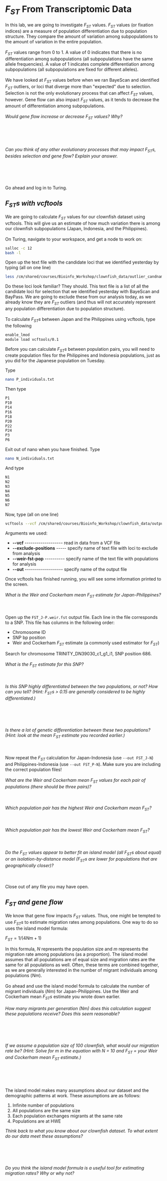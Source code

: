 *F*<sub>*ST*</sub> From Transcriptomic Data
================

In this lab, we are going to investigate *F*<sub>*ST*</sub> values. *F*<sub>*ST*</sub> values (or fixation indices) are a measure of population differentiation due to population structure. They compare the amount of variation among subpopulations to the amount of variation in the entire population.
\
\
*F*<sub>*ST*</sub> values range from 0 to 1. A value of 0 indicates that there is no differentiation among subpopulations (all subpopulations have the same allele frequencies). A value of 1 indicates complete differentiation among subpopulations (all subpopulations are fixed for different alleles).
\
\
We have looked at *F*<sub>*ST*</sub> values before when we ran BayeScan and identified *F*<sub>*ST*</sub> outliers, or loci that diverge more than "expected" due to selection. Selection is not the only evolutionary process that can affect *F*<sub>*ST*</sub> values, however. Gene flow can also impact *F*<sub>*ST*</sub> values, as it tends to decrease the amount of differentiation among subpopulations.
\
\
*Would gene flow increase or decrease *F*<sub>*ST*</sub> values? Why?*
\
\
\
\
\
\
*Can you think of any other evolutionary processes that may impact *F*<sub>*ST*</sub>*s*, besides selection and gene flow? Explain your answer.*
\
\
\
\
\
\
Go ahead and log in to Turing.

**F*<sub>*ST*</sub>*s* with vcftools*
---------------------------------------

We are going to calculate *F*<sub>*ST*</sub> values for our clownfish dataset using vcftools. This will give us an estimate of how much variation there is among our clownfish subpopulations (Japan, Indonesia, and the Philippines).
\
\
On Turing, navigate to your workspace, and get a node to work on:

``` bash
salloc -c 12
bash -l
```

Open up the text file with the candidate loci that we identified yesterday by typing (all on one line)

``` bash
less /cm/shared/courses/Bioinfo_Workshop/clownfish_data/outlier_candnames.txt
```

Do these loci look familiar? They should. This text file is a list of all the candidate loci for selection that we identified yesterday with BayeScan and BayPass. We are going to exclude these from our analysis today, as we already know they are *F*<sub>*ST*</sub> outliers (and thus will not accurately represent any population differentiation due to population structure).
\
\
To calculate *F*<sub>*ST*</sub>*s* between Japan and the Philippines using vcftools, type the following

``` bash
enable_lmod
module load vcftools/0.1
```
Before you can calculate *F*<sub>*ST*</sub>*s* between population pairs, you will need to create population files for the Philippines and Indonesia populations, just as you did for the Japanese population on Tuesday.

Type

``` bash
nano P_individuals.txt
```

Then type

``` bash
P1
P10
P14
P16
P18
P20
P22
P24
P3
P6
```

Exit out of nano when you have finished. Type

``` bash
nano N_individuals.txt
```

And type

``` bash
N1
N2
N3
N4
N5
N6
N7
```

Now, type (all on one line)

``` bash
vcftools --vcf /cm/shared/courses/Bioinfo_Workshop/clownfish_data/output.hicov2.snps.only.vcf --exclude-positions /cm/shared/courses/Bioinfo_Workshop/clownfish_data/outlier_candnames.txt --weir-fst-pop J_individuals.txt --weir-fst-pop P_individuals.txt --out FST_J-P
```

Arguments we used:

-   **--vcf** ------------------- read in data from a VCF file
-   **--exclude-positions** ----- specify name of text file with loci to exclude from analysis
-   **--weir-fst-pop** ---------- specify name of the text file with populations for analysis
-   **--out** ------------------- specify name of the output file

Once vcftools has finished running, you will see some information printed to the screen.
\
\
*What is the Weir and Cockerham mean *F*<sub>*ST*</sub> estimate for Japan-Philippines?*
\
\
\
\
Open up the `FST_J-P.weir.fst` output file. Each line in the file corresponds to a SNP. This file has columns in the following order:

-   Chromosome ID
-   SNP bp position
-   Weir and Cockerham *F*<sub>*ST*</sub> estimate (a commonly used estimator for *F*<sub>*ST*</sub>)

Search for chromosome TRINITY\_DN39030\_c1\_g1\_i1, SNP position 686.
\
\
*What is the *F*<sub>*ST*</sub> estimate for this SNP?*
\
\
\
\
*Is this SNP highly differentiated between the two populations, or not? How can you tell? (Hint: *F*<sub>*ST*</sub>*s* &gt; 0.15 are generally considered to be highly differentiated.)*
\
\
\
\
\
\
*Is there a lot of genetic differentiation between these two populations? (Hint: look at the mean *F*<sub>*ST*</sub> estimate you recorded earlier.)*
\
\
\
\
Now repeat the *F*<sub>*ST*</sub> calculation for Japan-Indonesia (use `--out FST_J-N`) and Philippines-Indonesia (use `--out FST_P-N`). Make sure you are including the correct population files!
\
\
*What are the Weir and Cockerham mean *F*<sub>*ST*</sub> values for each pair of populations (there should be three pairs)?*
\
\
\
\
*Which population pair has the highest Weir and Cockerham mean *F*<sub>*ST*</sub>?*
\
\
\
\
*Which population pair has the lowest Weir and Cockerham mean *F*<sub>*ST*</sub>?*
\
\
\
\
*Do the *F*<sub>*ST*</sub> values appear to better fit an island model (all *F*<sub>*ST*</sub>*s* about equal) or an isolation-by-distance model (*F*<sub>*ST*</sub>*s* are lower for populations that are geographically closer)?*
\
\
\
\
Close out of any file you may have open.

****F*<sub>*ST*</sub> and gene flow***
----------------------------------------

We know that gene flow impacts *F*<sub>*ST*</sub> values. Thus, one might be tempted to use *F*<sub>*ST*</sub>*s* to estimate migration rates among populations. One way to do so uses the island model formula:

*F*<sub>*ST*</sub> = 1/(4*Nm* + 1)

In this formula, *N* represents the population size and *m* represents the migration rate among populations (as a proportion). The island model assumes that all populations are of equal size and migration rates are the same for all populations as well. Often, these terms are combined together, as we are generally interested in the number of migrant individuals among populations (*Nm*).
\
\
Go ahead and use the island model formula to calculate the number of migrant individuals (*Nm*) for Japan-Philippines. Use the Weir and Cockerham mean *F*<sub>*ST*</sub>*s* estimate you wrote down earlier.
\
\
*How many migrants per generation (Nm) does this calculation suggest these populations receive? Does this seem reasonable?*
\
\
\
\
\
\
*If we assume a population size of 100 clownfish, what would our migration rate be? (Hint: Solve for m in the equation with N = 10 and *F*<sub>*ST*</sub> = your Weir and Cockerham mean *F*<sub>*ST*</sub> estimate.)*
\
\
\
\
\
\
The island model makes many assumptions about our dataset and the demographic patterns at work. These assumptions are as follows:

1.  Infinite number of populations
2.  All populations are the same size
3.  Each population exchanges migrants at the same rate
4.  Populations are at HWE

*Think back to what you know about our clownfish dataset. To what extent do our data meet these assumptions?*
\
\
\
\
\
\
*Do you think the island model formula is a useful tool for estimating migration rates? Why or why not?*
